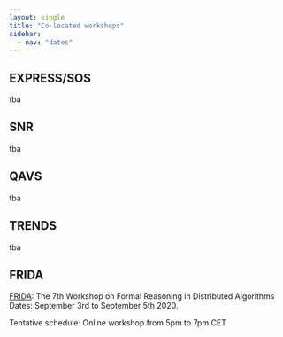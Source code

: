 ```yaml
---
layout: single
title: "Co-located workshops"
sidebar:
  - nav: "dates"
---
```


## EXPRESS/SOS

tba

## SNR

tba

## QAVS

tba

## TRENDS

tba

## FRIDA

[FRIDA](https://frida2020.galois.com/): The 7th Workshop on Formal Reasoning in
Distributed Algorithms Dates: September 3rd to September 5th 2020.

Tentative schedule: Online workshop from 5pm to 7pm CET



